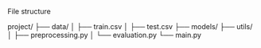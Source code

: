 File structure

project/
├── data/
│   ├── train.csv
│   ├── test.csv
├── models/
├── utils/
│   ├── preprocessing.py
│   └── evaluation.py
└── main.py

